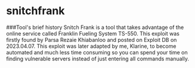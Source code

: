 # snitchfrank
###Tool's brief history
Snitch Frank is a tool that takes advantage of the online service called Franklin Fueling System TS-550. This exploit was firstly found by Parsa Rezaie Khiabanloo and posted on Exploit DB on 2023.04.07. This exploit was later adapted by me, Klarine, to become automated and much less time consuming so you can spend your time on finding vulnerable servers instead of just entering all commands manually.

